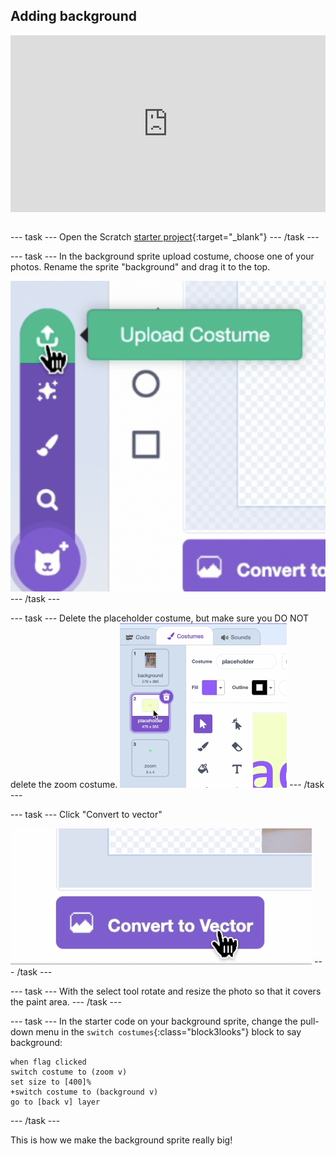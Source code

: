 ## Adding background 

<html>
<div style="position: relative; overflow: hidden; padding-top: 56.25%;">
<iframe style="position: absolute; top: 0; left: 0; right: 0; width: 100%; height: 100%; border: none;" src="https://www.youtube.com/embed/OcFh8-W3wBg?rel=0&cc_load_policy=1" allowfullscreen allow="accelerometer; autoplay; clipboard-write; encrypted-media; gyroscope; picture-in-picture; web-share">
</iframe>
</div><br>
</html>

--- task ---
Open the Scratch [starter project](http://rpf.io/flatgame){:target="_blank"}
--- /task ---

--- task ---
In the background sprite upload costume, choose one of your photos. Rename the sprite "background" and drag it to the top.

![Screenshot of cosutme upload icon in Scratch editor](images/upload.png)
--- /task ---

--- task ---
Delete the placeholder costume, but make sure you DO NOT delete the zoom costume.
![Screenshot of cosutme upload icon in Scratch editor](images/order.png)
--- /task ---

--- task ---
Click "Convert to vector"

![Screenshot of convert to vector icon in Scratch editor](images/vector.png)
--- /task ---

--- task ---
With the select tool rotate and resize the photo so that it covers the paint area.
--- /task ---


--- task ---
In the starter code on your background sprite, change the pull-down menu in the `switch costumes`{:class="block3looks"} block to say background:

```blocks3
when flag clicked
switch costume to (zoom v)
set size to [400]%
+switch costume to (background v)
go to [back v] layer
```
--- /task ---

This is how we make the background sprite really big!